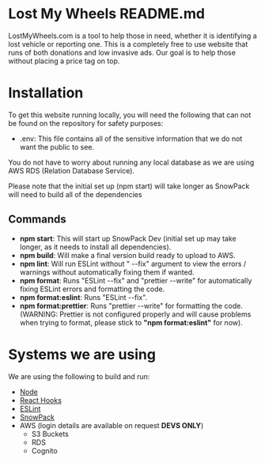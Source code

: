 # Lost My Wheels README.md

LostMyWheels.com is a tool to help those in need, whether it is identifying a lost vehicle or reporting one. This is a completely free to use website that runs of both donations and low invasive ads. Our goal is to help those without placing a price tag on top.

# Installation

To get this website running locally, you will need the following that can not be found on the repository for safety purposes:
 - .env: This file contains all of the sensitive information that we do not want the public to see.

You do not have to worry about running any local database as we are using AWS RDS (Relation Database Service).

Please note that the initial set up (npm start) will take longer as SnowPack will need to build all of the dependencies

## Commands
 - **npm start**: This will start up SnowPack Dev (initial set up may take longer, as it needs to install all dependencies).
 - **npm build**: Will make a final version build ready to upload to AWS.
 - **npm lint**: Will run ESLint without " --fix" argument to view the errors / warnings without automatically fixing them if wanted.
  - **npm format**: Runs "ESLint --fix" and "prettier --write" for automatically fixing ESLint errors and formatting the code. 
  - **npm format:eslint**: Runs "ESLint --fix".
  - **npm format:prettier**: Runs "prettier --write" for formatting the code.
(WARNING: Prettier is not configured properly and will cause problems when trying to format, please stick to **"npm format:eslint"** for now).

# Systems we are using
We are using the following to build and run:
 - [Node](https://nodejs.org/en/)
 - [React Hooks](https://reactjs.org/docs/hooks-intro.html)
 - [ESLint](https://eslint.org/)
 - [SnowPack](https://www.snowpack.dev/)
 - AWS (login details are available on request **DEVS ONLY**)
	- S3 Buckets
	- RDS
	- Cognito
